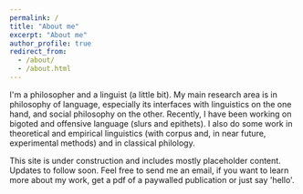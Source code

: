 ```yaml
---
permalink: /
title: "About me"
excerpt: "About me"
author_profile: true
redirect_from: 
  - /about/
  - /about.html
---
```


I'm a philosopher and a linguist (a little bit). My main research area is in philosophy of language, especially its interfaces with linguistics on the one hand, and social philosophy on the other. Recently, I have been working on bigoted and offensive language (slurs and epithets). I also do some work in theoretical and empirical linguistics (with corpus and, in near future, experimental methods) and in classical philology.

This site is under construction and includes mostly placeholder content. Updates to follow soon. Feel free to send me an email, if you want to learn more about my work, get a pdf of a paywalled publication or just say 'hello'.
